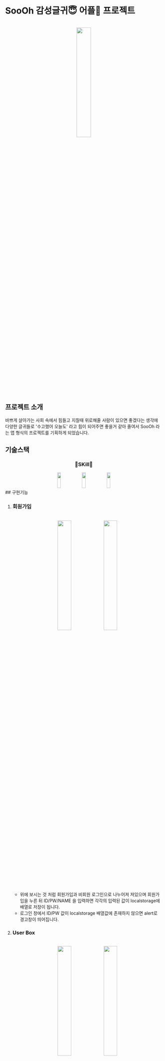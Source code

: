 # SooOh 감성글귀😇 어플📱 프로젝트
<br>
<div align="center">
  <img src="https://user-images.githubusercontent.com/108567709/223370199-b3f3ce7f-56ab-4c98-bb30-31833249e493.jpg" width="30%" height="30%" >
</div>

## 프로젝트 소개
<p>
  바쁘게 살아가는 사회 속에서 힘들고 지칠때 위로해줄 사람이 있으면 좋겠다는 생각에 다양한 글귀들로 '수고했어 오늘도' 라고 힘이 되어주면 좋을거 같아 줄여서 SooOh 라는 앱 형식의 프로젝트를 기획하게 되었습니다.
</p>

## 기술스택
<h3 align="center">📝SKill📖</h3>
<div align="center">
  <img src="https://img.shields.io/badge/HTML5-E34F26?style=flat-square&logo=HTML5&logoColor=white" width="15%" height="50" />
  <img src="https://img.shields.io/badge/CSS3-1572B6?style=flat-square&logo=CSS3&logoColor=white" width="15%" height="50" />
  <img src="https://img.shields.io/badge/Javascript-F7DF1E?style=flat-square&logo=Javascript&logoColor=white" width="15%" height="50" />
</div>
## 구현기능

<ol>
  <li>
    <h3>회원가입</h3>
    <br>
    <div align="center">
      <img src="https://user-images.githubusercontent.com/108567709/223369430-09ebf8a7-af40-4adf-94ae-fc02a9fcd963.jpg" width="30%" height="30%">
      <img src="https://user-images.githubusercontent.com/108567709/223369435-46904b6f-2bf9-4d77-ac4c-90e0e8631ae3.jpg" width="30%" height="30%">
    </div>
    <br>
    <ul>
      <li>  위에 보시는 것 처럼 회원가입과 비회원 로그인으로 나누어져 져있으며 회원가입을 누른 뒤 ID/PW/NAME 을 입력하면 각각의 입력된 값이 localstorage에 배열로 저장이 됩니다.</li>
      <li>  로그인 창에서 ID/PW 값이  localstorage 배열값에 존재하지 않으면 alert로 경고창이 띄어집니다.</li>
    </ul>
  </li>
  <li>
    <h3>User Box</h3>
    <br>
    <div align="center">
      <img src="https://user-images.githubusercontent.com/108567709/223369441-3f57b4d4-73d1-44af-a4e7-b2018d2893ac.jpg" width="30%" height="30%">
      <img src="https://user-images.githubusercontent.com/108567709/223369445-246624dc-6d42-43c7-a498-6519a6912b24.jpg" width="30%" height="30%">
    </div>
    <br>
    <ul>
      <li>  글귀는 명언 , 위로 , 사랑 3가지의 타이틀로 나누어져 있으며 클릭시 해당 타이틀의 글귀들이 나오며 분위기에 맞게 음악이 바뀝니다.</li>
      <li>  user의 공간으로 마음에 드는 글귀를 담은 보관함과 로그아웃 기능이 있으며 회원가입시 입력한 NAME 값이 회원의 닉네임으로 표시가 됩니다.</li>
    </ul>
  </li>
  <li>
    <h3>마음에 드는 글귀저장</h3>
    <br>
    <div align="center">
      <img src="https://user-images.githubusercontent.com/108567709/223369449-ebdeeda1-7b82-412c-a69c-486304c2c578.jpg" width="30%" height="30%">
      <img src="https://user-images.githubusercontent.com/108567709/223369453-b6e3dc4e-5897-4b65-b026-597e6e59bf5f.jpg" width="30%" height="30%">
      <img src="https://user-images.githubusercontent.com/108567709/223369457-9070106b-668b-43ac-9d1f-4358e9cfb9e5.jpg" width="30%" height="30%">
    </div>
    <br>
    <ul>
      <li>  글귀의 src , text , author 값이 담긴 배열을 js 파일로 따로 만들어준뒤 각각의 타이틀의 맞게 배열의 순번으로 불러와 보여준다.</li>
      <li>  마음에 드는 글귀가 있다면 보이는 버튼을 클릭하여 보관함의 정보를 넘겨준다 이때 createElement 이벤트를 통해 비어있는 element를 만들어준뒤 각각의 element의 배열 값을 넣어주어 현재 보이는 값을 보관함에 element를 만들어 줍니다.</li>
      <li>보관함의 저장된 글귀를 클릭시 확대되며 다시한번 클릭하면 원상 복귀 됩니다.</li>
    </ul>
  </li>
  <li>
    <h3>비회원 로그인</h3>
    <br>
    <div align="center">
      <img src="https://user-images.githubusercontent.com/108567709/223369460-8493737a-69cc-4e1b-bcad-89d25be2abc0.jpg" width="30%" height="30%">
    </div>
    <br>
    <ul>
      <li>비회원 로그인시에는 user박스가 비활성화 되며 타이틀 선택 화면에서도 prev 버튼이 활성화 됩니다.</li>
    </ul>
  </li>
 </ol>
